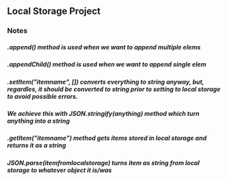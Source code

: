 ## Local Storage Project

### Notes

##### .append() method is used when we want to append multiple elems
##### .appendChild() method is used when we want to append single elem

##### .setItem("itemname", []) converts everything to string anyway, but, regardles, it should be converted to string prior to setting to local storage to avoid possible errors. 
##### We achieve this with JSON.stringify(anything) method which turn anything into a string

##### .getItem("itemname") method gets items stored in local storage and returns it as a string
##### JSON.parse(itemfromlocalstorage) turns item as string from local storage to whatever object it is/was